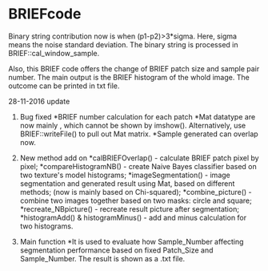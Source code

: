 # BRIEFcode
Binary string contribution now is when (p1-p2)>3*sigma. Here, sigma means the noise standard deviation. 
The binary string is processed in BRIEF::cal_window_sample.

Also, this BRIEF code offers the change of BRIEF patch size and sample pair number. The main output is
the BRIEF histogram of the whold image. The outcome can be printed in txt file.

28-11-2016 update
1. Bug fixed
	*BRIEF number calculation for each patch
	*Mat datatype are now mainly <unsigned>, which cannot be 	 shown by imshow(). Alternatively, use BRIEF::writeFile() 	 to pull out Mat matrix.
	*Sample generated can overlap now.

2. New method add on
	*calBRIEFOverlap() - calculate BRIEF patch pixel by 	pixel;
	*compareHistogramNB() - create Naive Bayes classifier 	based on two texture's model histograms;
	*imageSegmentation() - image segmentation and generated 	result using Mat, based on different methods; (now is 	mainly based on Chi-squared);
	*combine_picture() - combine two images together based 	on two masks: circle and square;
	*recreate_NBpicture() - recreate result picture after 	segmentation;
	*histogramAdd() & histogramMinus() - add and minus 	calculation for two histograms.

3. Main function
	*It is used to evaluate how Sample_Number affecting 	segmentation performance based on fixed Patch_Size and 
        Sample_Number. The result is shown as a .txt file.